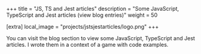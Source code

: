+++
title = "JS, TS and Jest articles"
description = "Some JavaScript, TypeScript and Jest articles (view blog entries)"
weight = 50

[extra]
local_image = "projects/jstsjestarticles/logo.png"
+++

You can visit the blog section to view some JavaScript, TypeScript and Jest articles. I wrote them in a context of a game with code examples.
